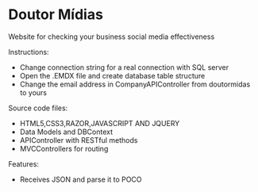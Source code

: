 # Doutor Mídias
Website for checking your business social media effectiveness 

Instructions:
<ul>
<li>Change connection string for a real connection with SQL server</li>
<li>Open the .EMDX file and create database table structure</li>
<li>Change the email address in CompanyAPIController from doutormidas to yours</li>
</ul>

Source code files:
<ul>
<li>HTML5,CSS3,RAZOR,JAVASCRIPT AND JQUERY</li>
<li>Data Models and DBContext</li>
<li>APIController with RESTful methods</li>
<li>MVCControllers for routing</li>
</ul>

Features:
<ul>
<li>Receives JSON and parse it to POCO</li>
</ul>
